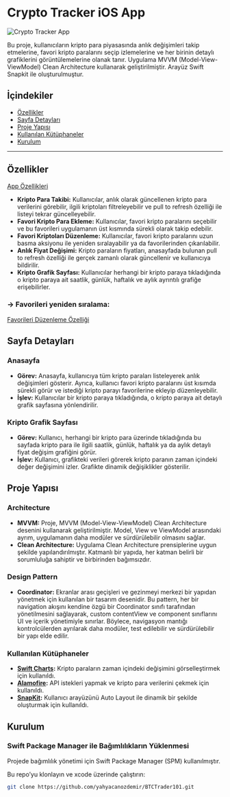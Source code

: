 # Crypto Tracker iOS App

![Crypto Tracker App](https://github.com/user-attachments/assets/14af1306-5758-4e39-bacd-dc0438dfb153)


Bu proje, kullanıcıların kripto para piyasasında anlık değişimleri takip etmelerine, favori kripto paralarını seçip izlemelerine ve her birinin detaylı grafiklerini görüntülemelerine olanak tanır. Uygulama MVVM (Model-View-ViewModel) Clean Architecture kullanarak geliştirilmiştir. Arayüz Swift Snapkit ile oluşturulmuştur.

## İçindekiler
- [Özellikler](#özellikler)
- [Sayfa Detayları](#sayfa-detayları)
- [Proje Yapısı](#proje-yapısı)
- [Kullanılan Kütüphaneler](#kullanılan-kütüphaneler)
- [Kurulum](#kurulum)

---

## Özellikler
[App Özellikleri](https://github.com/user-attachments/assets/3013af64-dc77-4bd5-bfae-ed9f6453f01f)

- **Kripto Para Takibi:** Kullanıcılar, anlık olarak güncellenen kripto para verilerini görebilir, ilgili kriptoları filtreleyebilir ve pull to refresh özelliği ile listeyi tekrar güncelleyebilir.
- **Favori Kripto Para Ekleme:** Kullanıcılar, favori kripto paralarını seçebilir ve bu favorileri uygulamanın üst kısmında sürekli olarak takip edebilir.
- **Favori Kriptoları Düzenleme:** Kullanıcılar, favori kripto paralarını uzun basma aksiyonu ile yeniden sıralayabilir ya da favorilerinden çıkarılabilir.
- **Anlık Fiyat Değişimi:** Kripto paraların fiyatları, anasayfada bulunan pull to refresh özelliği ile gerçek zamanlı olarak güncellenir ve kullanıcıya bildirilir.
- **Kripto Grafik Sayfası:** Kullanıcılar herhangi bir kripto paraya tıkladığında o kripto paraya ait saatlik, günlük, haftalık ve aylık ayrıntılı grafiğe erişebilirler.

### -> Favorileri yeniden sıralama: 
[Favorileri Düzenleme Özelliği](https://github.com/user-attachments/assets/8237245f-7ff5-4034-bc88-064c8950de0e)

## Sayfa Detayları

### Anasayfa
- **Görev:** Anasayfa, kullanıcıya tüm kripto paraları listeleyerek anlık değişimleri gösterir. Ayrıca, kullanıcı favori kripto paralarını üst kısımda sürekli görür ve istediği kripto parayı favorilerine ekleyip düzenleyebilir.
- **İşlev:** Kullanıcılar bir kripto paraya tıkladığında, o kripto paraya ait detaylı grafik sayfasına yönlendirilir.

### Kripto Grafik Sayfası
- **Görev:** Kullanıcı, herhangi bir kripto para üzerinde tıkladığında bu sayfada kripto para ile ilgili saatlik, günlük, haftalık ya da aylık detaylı fiyat değişim grafiğini görür.
- **İşlev:** Kullanıcı, grafikteki verileri görerek kripto paranın zaman içindeki değer değişimini izler. Grafikte dinamik değişiklikler gösterilir.

## Proje Yapısı

### Architecture
- **MVVM:** Proje, MVVM (Model-View-ViewModel) Clean Architecture desenini kullanarak geliştirilmiştir. Model, View ve ViewModel arasındaki ayrım, uygulamanın daha modüler ve sürdürülebilir olmasını sağlar.
- **Clean Architecture:** Uygulama Clean Architecture prensiplerine uygun şekilde yapılandırılmıştır. Katmanlı bir yapıda, her katman belirli bir sorumluluğa sahiptir ve birbirinden bağımsızdır.

### Design Pattern
- **Coordinator:** Ekranlar arası geçişleri ve gezinmeyi merkezi bir yapıdan yönetmek için kullanılan bir tasarım desenidir. Bu pattern, her bir navigation akışını kendine özgü bir Coordinator sınıfı tarafından yönetilmesini sağlayarak, custom contentView ve component sınıflarını UI ve içerik yönetimiyle sınırlar. Böylece, navigasyon mantığı kontrolcülerden ayrılarak daha modüler, test edilebilir ve sürdürülebilir bir yapı elde edilir.

### Kullanılan Kütüphaneler

- **[Swift Charts](https://github.com/danielgindi/Charts):** Kripto paraların zaman içindeki değişimini görselleştirmek için kullanıldı.
- **[Alamofire](https://github.com/Alamofire/Alamofire):** API istekleri yapmak ve kripto para verilerini çekmek için kullanıldı.
- **[SnapKit](https://github.com/SnapKit/SnapKit):** Kullanıcı arayüzünü Auto Layout ile dinamik bir şekilde oluşturmak için kullanıldı.

## Kurulum

### Swift Package Manager ile Bağımlılıkların Yüklenmesi

Projede bağımlılık yönetimi için Swift Package Manager (SPM) kullanılmıştır.

Bu repo’yu klonlayın ve xcode üzerinde çalıştırın:
   ```bash
   git clone https://github.com/yahyacanozdemir/BTCTrader101.git
